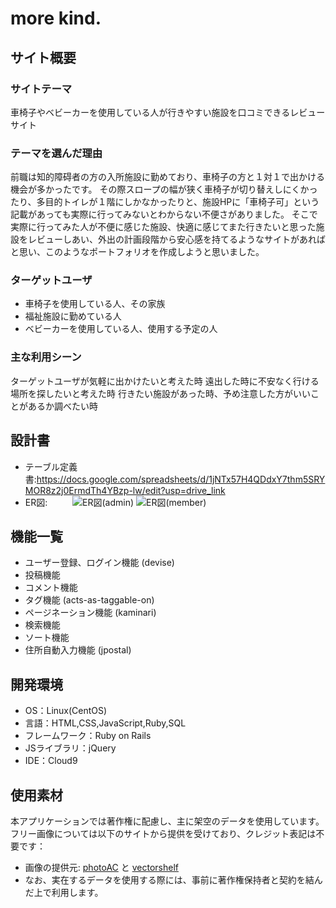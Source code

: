 # more kind.
## サイト概要
### サイトテーマ
車椅子やベビーカーを使用している人が行きやすい施設を口コミできるレビューサイト
​
### テーマを選んだ理由
前職は知的障碍者の方の入所施設に勤めており、車椅子の方と１対１で出かける機会が多かったです。
その際スロープの幅が狭く車椅子が切り替えしにくかったり、多目的トイレが１階にしかなかったりと、施設HPに「車椅子可」という記載があっても実際に行ってみないとわからない不便さがありました。
そこで実際に行ってみた人が不便に感じた施設、快適に感じてまた行きたいと思った施設をレビューしあい、外出の計画段階から安心感を持てるようなサイトがあればと思い、このようなポートフォリオを作成しようと思いました。

### ターゲットユーザ
- 車椅子を使用している人、その家族
- 福祉施設に勤めている人
- ベビーカーを使用している人、使用する予定の人
​
### 主な利用シーン
ターゲットユーザが気軽に出かけたいと考えた時
遠出した時に不安なく行ける場所を探したいと考えた時
行きたい施設があった時、予め注意した方がいいことがあるか調べたい時

## 設計書
  - テーブル定義書:https://docs.google.com/spreadsheets/d/1jNTx57H4QDdxY7thm5SRYMOR8z2j0ErmdTh4YBzp-lw/edit?usp=drive_link
  - ER図:
​ 　　 ![ER図(admin)](https://github.com/user-attachments/assets/fceb4d89-bab3-42c6-8ac3-9e4372dd2492)
     ![ER図(member)](https://github.com/user-attachments/assets/aa6a00a3-84f7-42bd-82d6-c45066ae11a1)

## 機能一覧
- ユーザー登録、ログイン機能 (devise)
- 投稿機能
- コメント機能
- タグ機能 (acts-as-taggable-on)
- ページネーション機能 (kaminari)
- 検索機能
- ソート機能
- 住所自動入力機能 (jpostal)

## 開発環境
- OS：Linux(CentOS)
- 言語：HTML,CSS,JavaScript,Ruby,SQL
- フレームワーク：Ruby on Rails
- JSライブラリ：jQuery
- IDE：Cloud9
​
## 使用素材
本アプリケーションでは著作権に配慮し、主に架空のデータを使用しています。
フリー画像については以下のサイトから提供を受けており、クレジット表記は不要です：
- 画像の提供元: [photoAC](https://www.photo-ac.com/) と [vectorshelf](https://vectorshelf.com/)
- なお、実在するデータを使用する際には、事前に著作権保持者と契約を結んだ上で利用します。



